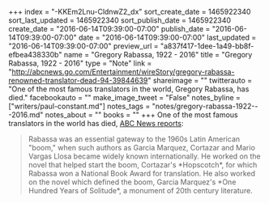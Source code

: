 +++
index = "-KKEm2Lnu-CldnwZ2_dx"
sort_create_date = 1465922340
sort_last_updated = 1465922340
sort_publish_date = 1465922340
create_date = "2016-06-14T09:39:00-07:00"
publish_date = "2016-06-14T09:39:00-07:00"
date = "2016-06-14T09:39:00-07:00"
last_updated = "2016-06-14T09:39:00-07:00"
preview_url = "a837f417-1dee-1a49-bb8f-efbea438330b"
name = "Gregory Rabassa, 1922 - 2016"
title = "Gregory Rabassa, 1922 - 2016"
type = "Note"
link = "http://abcnews.go.com/Entertainment/wireStory/gregory-rabassa-renowned-translator-dead-94-39844639"
shareimage = ""
twitterauto = "One of the most famous translators in the world, Gregory Rabassa, has died."
facebookauto = ""
make_image_tweet = "False"
notes_byline = ["writers/paul-constant.md"]
notes_tags = "notes/gregory-rabassa-1922---2016.md"
notes_about = ""
books = ""
+++
One of the most famous translators in the world has died, [ABC News reports](http://abcnews.go.com/Entertainment/wireStory/gregory-rabassa-renowned-translator-dead-94-39844639):

<blockquote>Rabassa was an essential gateway to the 1960s Latin American "boom," when such authors as Garcia Marquez, Cortazar and Mario Vargas Llosa became widely known internationally. He worked on the novel that helped start the boom, Cortazar's *Hopscotch*, for which Rabassa won a National Book Award for translation. He also worked on the novel which defined the boom, Garcia Marquez's *One Hundred Years of Solitude*, a monument of 20th century literature.</blockquote>


